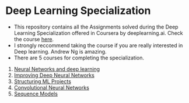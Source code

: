 # Deep Learning Specialization
- This repository contains all the Assignments solved during the Deep Learning Specialization offered in Coursera by deeplearning.ai. Check the course [here](https://www.coursera.org/specializations/deep-learning).
- I strongly reccommend taking the course if you are really interested in Deep learning. Andrew Ng is amazing.
- There are 5 courses for completing the specialization.
1. [Neural Networks and deep learning](https://www.coursera.org/learn/neural-networks-deep-learning?specialization=deep-learning)
2. [Improving Deep Neural Networks](https://www.coursera.org/learn/deep-neural-network?specialization=deep-learning)
3. [Structuring ML Projects](https://www.coursera.org/learn/machine-learning-projects?specialization=deep-learning)
4. [Convolutional Neural Networks](https://www.coursera.org/learn/convolutional-neural-networks?specialization=deep-learning)
5. [Sequence Models](https://www.coursera.org/learn/nlp-sequence-models)
